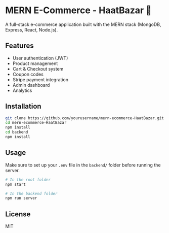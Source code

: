 # MERN E-Commerce - HaatBazar 🛒

A full-stack e-commerce application built with the MERN stack (MongoDB, Express, React, Node.js).

## Features
- User authentication (JWT)
- Product management
- Cart & Checkout system
- Coupon codes
- Stripe payment integration
- Admin dashboard
- Analytics

## Installation
```bash
git clone https://github.com/yourusername/mern-ecommerce-HaatBazar.git
cd mern-ecommerce-HaatBazar
npm install
cd backend
npm install
```

## Usage
Make sure to set up your `.env` file in the `backend/` folder before running the server.

```bash
# In the root folder
npm start

# In the backend folder
npm run server
```

## License
MIT
